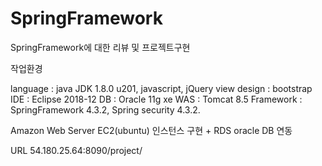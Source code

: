 # SpringFramework
SpringFramework에 대한 리뷰 및 프로젝트구현

작업환경

language : java JDK 1.8.0 u201, javascript, jQuery
view design : bootstrap
IDE : Eclipse 2018-12
DB : Oracle 11g xe
WAS : Tomcat 8.5
Framework : SpringFramework 4.3.2, Spring security 4.3.2.

Amazon Web Server EC2(ubuntu) 인스턴스 구현 + RDS oracle DB 연동

URL
54.180.25.64:8090/project/
